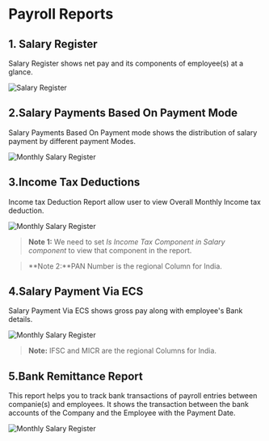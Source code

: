 <!-- add-breadcrumbs -->
# Payroll Reports

## 1. Salary Register
Salary Register shows net pay and its components of employee(s) at a glance.

<img alt="Salary Register" class="screenshot" src="{{docs_base_url}}/assets/img/payroll/salary-register-report.png">

## 2.Salary Payments Based On Payment Mode
Salary Payments Based On Payment mode shows the distribution of salary payment by different payment Modes.

<img alt="Monthly Salary Register" class="screenshot" src="{{docs_base_url}}/assets/img/payroll/salary-payments-based-on-payment-mode.png">

## 3.Income Tax Deductions
Income tax Deduction Report allow user to view Overall Monthly Income tax deduction.

<img alt="Monthly Salary Register" class="screenshot" src="{{docs_base_url}}/assets/img/payroll/income-tax-deductions.png">

>**Note 1:** We need to set *Is Income Tax Component in Salary component* to view that component in the report.

>**Note 2:**PAN Number is the regional Column for India.

## 4.Salary Payment Via ECS

Salary Payment Via ECS shows gross pay along with employee's Bank details.

<img alt="Monthly Salary Register" class="screenshot" src="{{docs_base_url}}/assets/img/payroll/salary-payment-via-ecs.png">

>**Note:** IFSC and MICR are the regional Columns for India.

## 5.Bank Remittance Report

This report helps you to track bank transactions of payroll entries between companie(s) and employees. It shows the transaction between the bank accounts of the Company and the Employee with the Payment Date.

<img alt="Monthly Salary Register" class="screenshot" src="{{docs_base_url}}/assets/img/payroll/bank_remittance_report.png">